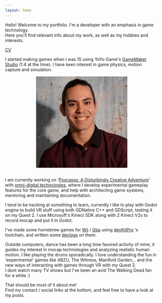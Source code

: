 ```yaml
---
layout: home
---
```


Hello! Welcome to my portfolio. I'm a developer with an emphasis in game technology.  
Here you'll find relevant info about my work, as well as my hobbies and interests.

<html>
  <body>
    <p><a href="../assets/CV.pdf">CV</a></p>
  </body>
</html>  

I started making games when I was 15 using YoYo Game's [GameMaker Studio](https://www.yoyogames.com/es/gamemaker) (1.4 at the time). I have keen interest in game physics, motion capture and simulation.  

<img style="display: block; margin-left: auto; margin-right: auto; float: center; padding-left: 0px" src="assets/javi.png" alt="Me" title="Me" width="300" height="300">
<br/>  

I am currently working on '[Psycasso: A Disturbingly Creative Adventure](https://www.omnidigitaltechnologies.co.uk/psycasso)' with [omni-digital technologies](https://www.omnidigitaltechnologies.co.uk/psycasso), where I develop experimental gameplay features for the core game, and help with architecting game systems, mentoring and maintaining documentation.

I tend to be hacking at something to learn, currently I like to play with Godot engine to build VR stuff using both GDNative C++ and GDScript, testing it on my Quest 2. I use Microsoft's Kinect SDK along with 2 Kinect V2s to record mocap and put it in Godot.

I've made some homebrew games for [Wii](https://www.youtube.com/watch?v=_IwZnQj_zqE&ab_channel=JavierDieguez) / 
[Gba](https://www.youtube.com/watch?v=nBaU7Xpso-Q&ab_channel=JavierDieguez) using [devKitPro](https://devkitpro.org/) 's toolchain, and written some 
[devlogs](https://javierdega.blogspot.com/2018/09/hexagonal-grids-puzzle-bobble-tutorial.html?fbclid=IwAR0x6NKrEkfKzl65QVb0iXNltSbYM7gPyHuLH1_Ioy3yoturTWitE3YH3gg)
on them.  

Outside computers, dance has been a long time favored activity of mine, it guides my interest in mocap technologies and analyzing realistic human motion. I like playing the drums sporadically. I love understanding the fun in 'experimental' games like ABZU, The Witness, Manifold Garden,.. and the new ways of interacting with games through VR with my Quest 2.  
I dont watch many TV shows but I've been an avid The Walking Dead fan for a while :)

That should be most of it about me!  
Find my contact / social links at the bottom, and feel free to have a look at my posts.
